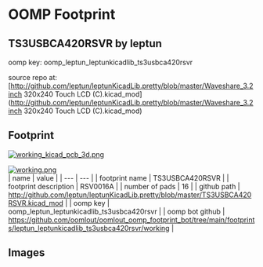 # OOMP Footprint  
## TS3USBCA420RSVR  by leptun  
  
oomp key: oomp_leptun_leptunkicadlib_ts3usbca420rsvr  
  
source repo at: [http://github.com/leptun/leptunKicadLib.pretty/blob/master/Waveshare_3.2inch 320x240 Touch LCD (C).kicad_mod](http://github.com/leptun/leptunKicadLib.pretty/blob/master/Waveshare_3.2inch 320x240 Touch LCD (C).kicad_mod)  
## Footprint  
  
[![working_kicad_pcb_3d.png](working_kicad_pcb_3d_600.png)](working_kicad_pcb_3d.png)  
  
[![working.png](working_600.png)](working.png)  
| name | value | 
| --- | --- | 
| footprint name | TS3USBCA420RSVR | 
| footprint description | RSV0016A | 
| number of pads | 16 | 
| github path | http://github.com/leptun/leptunKicadLib.pretty/blob/master/TS3USBCA420RSVR.kicad_mod | 
| oomp key | oomp_leptun_leptunkicadlib_ts3usbca420rsvr | 
| oomp bot github | https://github.com/oomlout/oomlout_oomp_footprint_bot/tree/main/footprints/leptun_leptunkicadlib_ts3usbca420rsvr/working | 
## Images  

